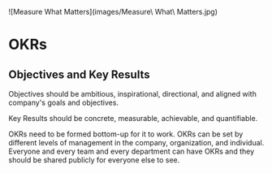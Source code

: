 ![Measure What Matters](images/Measure\ What\ Matters.jpg)

# OKRs

## Objectives and Key Results

Objectives should be ambitious, inspirational, directional, and aligned with
company's goals and objectives.

Key Results should be concrete, measurable, achievable, and quantifiable.

OKRs need to be formed bottom-up for it to work. OKRs can be set by different
levels of management in the company, organization, and individual. Everyone and
every team and every department can have OKRs and they should be shared publicly
for everyone else to see.
